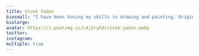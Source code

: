 ```yaml
---
title: Vivek Yadav
biosmall: "I have been honing my skills in drawing and painting. Originally a MBBS student at GMCR, I always loved depicting my fancy within my artwork in spare time. I hope you like my work."
biolarge:
avatar: https://i.postimg.cc/c4jSryhd/vivek-yadav.webp
twitter:
instagram:
multiple: true
---
```

